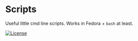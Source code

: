 # Scripts

Useful little cmd line scripts. Works in Fedora + `bash` at least.

[![License](https://img.shields.io/github/license/zbhavyai/scripts?label=License)](https://github.com/zbhavyai/scripts/blob/main/LICENSE)
